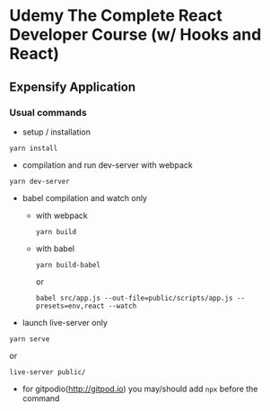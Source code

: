 # Udemy The Complete React Developer Course (w/ Hooks and React)


## Expensify Application



### Usual commands

- setup / installation
```
yarn install
```

- compilation and run dev-server with webpack
```
yarn dev-server
```

- babel compilation and watch only

  - with webpack
	```
	yarn build
	```

  - with babel
	```
	yarn build-babel
	```
	or
	```
	babel src/app.js --out-file=public/scripts/app.js --presets=env,react --watch
	```

- launch live-server only
```
yarn serve
```
or
```
live-server public/
```

- for gitpodio(http://gitpod.io) you may/should add `npx` before the command